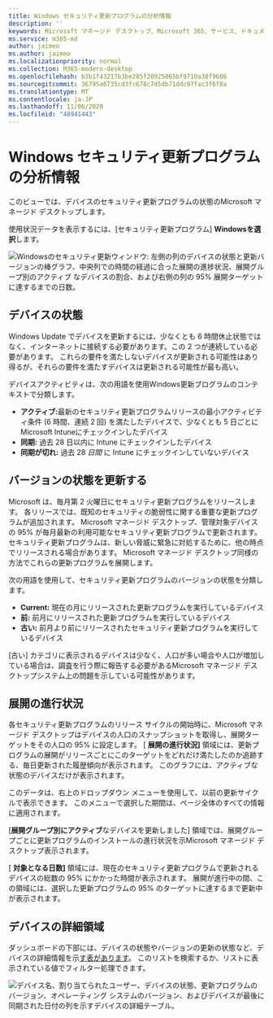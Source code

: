 ```yaml
---
title: Windows セキュリティ更新プログラムの分析情報
description: ''
keywords: Microsoft マネージド デスクトップ、Microsoft 365、サービス、ドキュメント
ms.service: m365-md
author: jaimeo
ms.author: jaimeo
ms.localizationpriority: normal
ms.collection: M365-modern-desktop
ms.openlocfilehash: b3b1f43217b3be285f20925065bf9710a38f9606
ms.sourcegitcommit: 36795a6735cd3fc678c7d5db71ddc97fac3f6f8a
ms.translationtype: MT
ms.contentlocale: ja-JP
ms.lasthandoff: 11/06/2020
ms.locfileid: "48941443"
---
```

# <a name="windows-security-update-insights"></a>Windows セキュリティ更新プログラムの分析情報
このビューでは、デバイスのセキュリティ更新プログラムの状態のMicrosoft マネージド デスクトップします。 

使用状況データを表示するには、[セキュリティ更新プログラム] <strong>Windowsを選択</strong>します。

![Windowsのセキュリティ更新ウィンドウ: 左側の列のデバイスの状態と更新バージョンの棒グラフ、中央列での時間の経過に合った展開の進捗状況、展開グループ別のアクティブ なデバイスの割合、および右側の列の 95% 展開ターゲットに達するまでの日数。](../../media/update-insights.jpg)

## <a name="device-status"></a>デバイスの状態

Windows Update でデバイスを更新するには、少なくとも 6 時間休止状態ではなく、インターネットに接続する必要があります。この 2 つが連続している必要があります。 これらの要件を満たしないデバイスが更新される可能性はあり得るが、それらの要件を満たすデバイスは更新される可能性が最も高い。 

デバイスアクティビティは、次の用語を使用Windows更新プログラムのコンテキストで分類します。

- <strong>アクティブ:</strong>最新のセキュリティ更新プログラムリリースの最小アクティビティ条件 (6 時間、連続 2 回) を満たしたデバイスで、少なくとも 5 日ごとに Microsoft Intuneにチェックインしたデバイス
- <strong>同期:</strong> 過去 28 日以内に Intune にチェックインしたデバイス
- <strong>同期が切れ:</strong> 過去 28 <i>日間</i> に Intune にチェックインしていないデバイス




## <a name="update-version-status"></a>バージョンの状態を更新する

Microsoft は、毎月第 2 火曜日にセキュリティ更新プログラムをリリースします。 各リリースでは、既知のセキュリティの脆弱性に関する重要な更新プログラムが追加されます。 Microsoft マネージド デスクトップ、管理対象デバイスの 95% が毎月最新の利用可能なセキュリティ更新プログラムで更新されます。 セキュリティ更新プログラムは、新しい脅威に緊急に対処するために、他の時点でリリースされる場合があります。 Microsoft マネージド デスクトップ同様の方法でこれらの更新プログラムを展開します。

次の用語を使用して、セキュリティ更新プログラムのバージョンの状態を分類します。

- <strong>Current:</strong> 現在の月にリリースされた更新プログラムを実行しているデバイス
- <strong>前:</strong> 前月にリリースされた更新プログラムを実行しているデバイス
- <strong>古い:</strong> 前月より前にリリースされたセキュリティ更新プログラムを実行しているデバイス

[古い] カテゴリに<strong></strong>表示されるデバイスは少なく、人口が多い場合や人口が増加している場合は、調査を行う際に報告する必要があるMicrosoft マネージド デスクトップシステム上の問題を示している可能性があります。


## <a name="deployment-progress"></a>展開の進行状況

各セキュリティ更新プログラムのリリース サイクルの開始時に、Microsoft マネージド デスクトップはデバイスの人口のスナップショットを取得し、展開ターゲットをその人口の 95% に設定します。 [ <strong>展開の進行状況]</strong> 領域には、更新プログラムの展開がリリースごとにこのターゲットをどれだけ満たしたのか追跡する、毎日更新された履歴傾向が表示されます。 このグラフには、アクティブな状態のデバイスだけが表示されます。

このデータは、右上のドロップダウン メニューを使用して、以前の更新サイクルで表示できます。 このメニューで選択した期間は、ページ全体のすべての情報に適用されます。

[<strong>展開グループ別にアクティブ</strong>なデバイスを更新しました] 領域では、展開グループごとに更新プログラムのインストールの進行状況を示Microsoft マネージド デスクトップ表示されます。

[ <strong>対象となる日数]</strong> 領域には、現在のセキュリティ更新プログラムで更新されるデバイスの総数の 95% にかかった時間が表示されます。 展開が進行中の間、この領域には<strong></strong>、選択した更新プログラムの 95% のターゲットに達するまで更新中が表示されます。

## <a name="device-details-area"></a>デバイスの詳細領域

ダッシュボードの下部には、デバイスの状態やバージョンの更新の状態など、デバイスの[](#device-status)詳細情報を示[す表があります](#update-version-status)。 このリストを検索するか、リストに表示されている値でフィルター処理できます。


![デバイス名、割り当てられたユーザー、デバイスの状態、更新プログラムのバージョン、オペレーティング システムのバージョン、およびデバイスが最後に同期された日付の列を示すデバイスの詳細テーブル。](../../media/security-update-insights-device-table-sterile.png)
